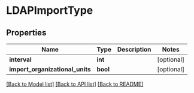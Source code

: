 # LDAPImportType

## Properties
Name | Type | Description | Notes
------------ | ------------- | ------------- | -------------
**interval** | **int** |  | [optional] 
**import_organizational_units** | **bool** |  | [optional] 

[[Back to Model list]](../README.md#documentation-for-models) [[Back to API list]](../README.md#documentation-for-api-endpoints) [[Back to README]](../README.md)


